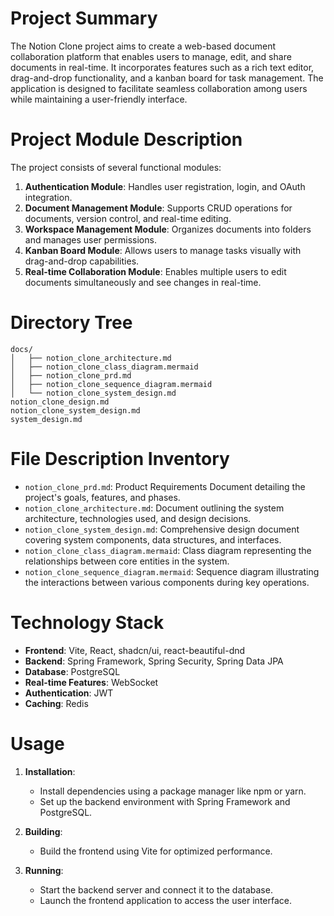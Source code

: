 # Project Summary
The Notion Clone project aims to create a web-based document collaboration platform that enables users to manage, edit, and share documents in real-time. It incorporates features such as a rich text editor, drag-and-drop functionality, and a kanban board for task management. The application is designed to facilitate seamless collaboration among users while maintaining a user-friendly interface.

# Project Module Description
The project consists of several functional modules:
1. **Authentication Module**: Handles user registration, login, and OAuth integration.
2. **Document Management Module**: Supports CRUD operations for documents, version control, and real-time editing.
3. **Workspace Management Module**: Organizes documents into folders and manages user permissions.
4. **Kanban Board Module**: Allows users to manage tasks visually with drag-and-drop capabilities.
5. **Real-time Collaboration Module**: Enables multiple users to edit documents simultaneously and see changes in real-time.

# Directory Tree
```
docs/
│   ├── notion_clone_architecture.md
│   ├── notion_clone_class_diagram.mermaid
│   ├── notion_clone_prd.md
│   ├── notion_clone_sequence_diagram.mermaid
│   └── notion_clone_system_design.md
notion_clone_design.md
notion_clone_system_design.md
system_design.md
```

# File Description Inventory
- `notion_clone_prd.md`: Product Requirements Document detailing the project's goals, features, and phases.
- `notion_clone_architecture.md`: Document outlining the system architecture, technologies used, and design decisions.
- `notion_clone_system_design.md`: Comprehensive design document covering system components, data structures, and interfaces.
- `notion_clone_class_diagram.mermaid`: Class diagram representing the relationships between core entities in the system.
- `notion_clone_sequence_diagram.mermaid`: Sequence diagram illustrating the interactions between various components during key operations.

# Technology Stack
- **Frontend**: Vite, React, shadcn/ui, react-beautiful-dnd
- **Backend**: Spring Framework, Spring Security, Spring Data JPA
- **Database**: PostgreSQL
- **Real-time Features**: WebSocket
- **Authentication**: JWT
- **Caching**: Redis

# Usage
1. **Installation**: 
   - Install dependencies using a package manager like npm or yarn.
   - Set up the backend environment with Spring Framework and PostgreSQL.
  
2. **Building**: 
   - Build the frontend using Vite for optimized performance.
  
3. **Running**: 
   - Start the backend server and connect it to the database.
   - Launch the frontend application to access the user interface.

